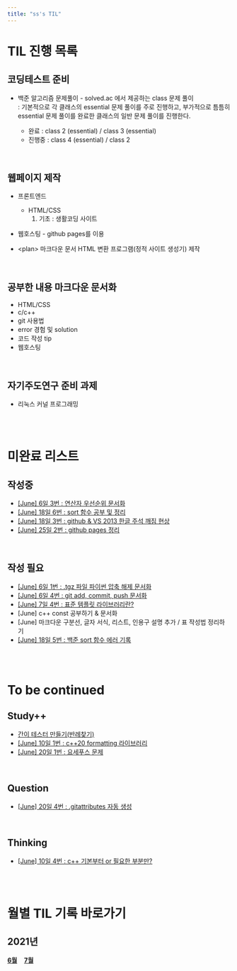 ```yaml
---
title: "ss's TIL"
---
```


# TIL 진행 목록
## 코딩테스트 준비
* 백준 알고리즘 문제풀이 - solved&#46;ac 에서 제공하는 class 문제 풀이  
: 기본적으로 각 클래스의 essential 문제 풀이를 주로 진행하고, 부가적으로 틈틈히 essential 문제 풀이를 완료한 클래스의 일반 문제 풀이를 진행한다.

    * 완료 : class 2 (essential) / class 3 (essential)
    * 진행중 : class 4 (essential) / class 2 

<br>

## 웹페이지 제작
* 프론트엔드
    * HTML/CSS
        1. 기초 : 생활코딩 사이트  

* 웹호스팅 - github pages를 이용

* &lt;plan> 마크다운 문서 HTML 변환 프로그램(정적 사이트 생성기) 제작

<br>

## 공부한 내용 마크다운 문서화
* HTML/CSS
* c/c++
* git 사용법
* error 경험 및 solution
* 코드 작성 tip
* 웹호스팅

<br>

## 자기주도연구 준비 과제
* 리눅스 커널 프로그래밍

<br><br>

# 미완료 리스트
## 작성중
* [[June] 6일 3번 : 연산자 우선순위 문서화](TIL_2021_06.md#20210606)  
* [[June] 18일 6번 : sort 함수 공부 및 정리](TIL_2021_06.md#20210618)  
* [[June] 18일 3번 : github & VS 2013 한글 주석 깨짐 현상](TIL_2021_06.md#20210618)
* [[June] 25일 2번 : github pages 정리](TIL_2021_06.md#20210625)

<br>

## 작성 필요
* [[June] 6일 1번 : .tgz 파일 파이썬 압축 해제 문서화](TIL_2021_06.md#20210606)
* [[June] 6일 4번 : git add, commit, push 문서화](TIL_2021_06.md#20210606)
* [[June] 7일 4번 : 표준 템플릿 라이브러리란?](TIL_2021_06.md#20210607)
* [June] c++ const 공부하기 & 문서화
* [June] 마크다운 구분선, 글자 서식, 리스트, 인용구 설명 추가 / 표 작성법 정리하기  
* [[June] 18일 5번 : 백준 sort 함수 에러 기록](TIL_2021_06.md#20210620)

<br><br>

# To be continued
## Study++
* [간이 테스터 만들기(반례찾기)](../markdown_doc/tip_collection.md#간이-테스터-만들기반례찾기)
* [[June] 10일 1번 : c++20 formatting 라이브러리](TIL_2021_06.md#20210610)
* [[June] 20일 1번 : 요세푸스 문제](TIL_2021_06.md#20210620)

<br>

## Question
* [[June] 20일 4번 : .gitattributes 자동 생성](TIL_2021_06.md#20210620)

<br>

## Thinking
* [[June] 10일 4번 : c++ 기본부터 or 필요한 부분만?](TIL_2021_06.md#20210610)  

<br><br>

# 월별 TIL 기록 바로가기
## 2021년
[**6월**](TIL_2021_06.md#목차 "6월 기록 바로가기")&#160;&#160;&#160;&#160;[**7월**](TIL_2021_07.md#목차 "7월 기록 바로가기")&#160;&#160;&#160;&#160;
